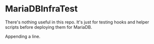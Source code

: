 # MariaDBInfraTest

There's nothing useful in this repo. It's just for testing hooks and
helper scripts before deploying them for MariaDB.

Appending a line.
